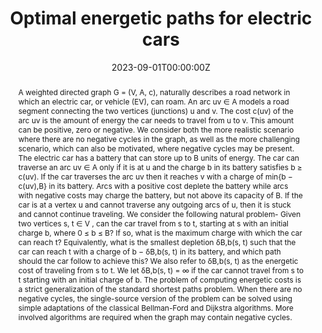 ---
title: 'Optimal energetic paths for electric cars'

# Authors
# If you created a profile for a user (e.g. the default `admin` user), write the username (folder name) here
# and it will be replaced with their full name and linked to their profile.
authors:
  - Dani Dorfman
  - Haim Kaplan
  - Robert E. Tarjan
  - Uri Zwick

# Author notes (optional)
#author_notes:
#  - 'Equal contribution'
#  - 'Equal contribution'

date: '2023-09-01T00:00:00Z'
doi: ''

# Schedule page publish date (NOT publication's date).
publishDate: '2023-01-01T00:00:00Z'

# Publication type.
# Accepts a single type but formatted as a YAML list (for Hugo requirements).
# Enter a publication type from the CSL standard.
publication_types: ['paper-conference']

# Publication name and optional abbreviated publication name.
publication: In *In Proc. of 31st ESA*
publication_short: In *ESA*

abstract: A weighted directed graph G = (V, A, c), naturally describes a road network in which an electric car, or vehicle (EV), can roam. An arc uv ∈ A models a road segment connecting the two vertices (junctions) u and v. The cost c(uv) of the arc uv is the amount of energy the car needs to travel from u to v. This amount can be positive, zero or negative. We consider both the more realistic scenario where there are no negative cycles in the graph, as well as the more challenging scenario, which can also be motivated, where negative cycles may be present. The electric car has a battery that can store up to B units of energy. The car can traverse an arc uv ∈ A only if it is at u and the charge b in its battery satisfies b ≥ c(uv). If the car traverses the arc uv then it reaches v with a charge of min{b − c(uv),B} in its battery. Arcs with a positive cost deplete the battery while arcs with negative costs may charge the battery, but not above its capacity of B. If the car is at a vertex u and cannot traverse any outgoing arcs of u, then it is stuck and cannot continue traveling. We consider the following natural problem- Given two vertices s, t ∈ V , can the car travel from s to t, starting at s with an initial charge b, where 0 ≤ b ≤ B? If so, what is the maximum charge with which the car can reach t? Equivalently, what is the smallest depletion δB,b(s, t) such that the car can reach t with a charge of b − δB,b(s, t) in its battery, and which path should the car follow to achieve this? We also refer to δB,b(s, t) as the energetic cost of traveling from s to t. We let δB,b(s, t) = ∞ if the car cannot travel from s to t starting with an initial charge of b. The problem of computing energetic costs is a strict generalization of the standard shortest paths problem. When there are no negative cycles, the single-source version of the problem can be solved using simple adaptations of the classical Bellman-Ford and Dijkstra algorithms. More involved algorithms are required when the graph may contain negative cycles.

# Summary. An optional shortened abstract.
#summary: Lorem ipsum dolor sit amet, consectetur adipiscing elit. Duis posuere tellus ac convallis placerat. Proin tincidunt magna sed ex sollicitudin condimentum.

tags: []

# Display this page in the Featured widget?
#featured: true

# Custom links (uncomment lines below)
# links:
# - name: Custom Link
#   url: http://example.org

url_pdf: ''
#url_code: 'https://github.com/wowchemy/wowchemy-hugo-themes'
#url_dataset: 'https://github.com/wowchemy/wowchemy-hugo-themes'
#url_poster: ''
#url_project: ''
#url_slides: ''
#url_source: 'https://github.com/wowchemy/wowchemy-hugo-themes'
#url_video: 'https://youtube.com'

# Featured image
# To use, add an image named `featured.jpg/png` to your page's folder.
#image:
#  caption: 'Image credit: [**Unsplash**](https://unsplash.com/photos/pLCdAaMFLTE)'
#  focal_point: ''
#  preview_only: false

# Associated Projects (optional).
#   Associate this publication with one or more of your projects.
#   Simply enter your project's folder or file name without extension.
#   E.g. `internal-project` references `content/project/internal-project/index.md`.
#   Otherwise, set `projects: []`.
projects: []
#  - example

# Slides (optional).
#   Associate this publication with Markdown slides.
#   Simply enter your slide deck's filename without extension.
#   E.g. `slides: "example"` references `content/slides/example/index.md`.
#   Otherwise, set `slides: ""`.
slides: ""
---